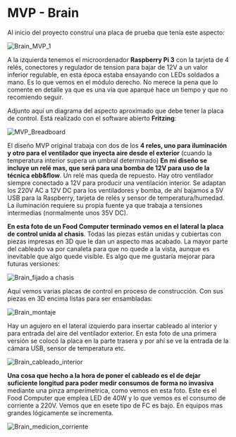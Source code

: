 # MVP - Brain

Al inicio del proyecto construí una placa de prueba que tenía este aspecto:

![Brain_MVP_1](Imagenes/Brain_MVP_1.jpg)

A la izquierda tenemos el microordenador **Raspberry Pi 3** con la tarjeta de 4 relés, conectores y regulador de tension para bajar de 12V a un valor inferior  regulable, en esta época estaba ensayando con LEDs soldados a mano. Es lo que vemos en el módulo derecho. No merece  la pena que lo comente en detalle ya que es una vía que aparqué hace un tiempo y que no recomiendo seguir.

Adjunto aquí un diagrama del aspecto aproximado que debe tener la placa de control. Está realizado con el software abierto **Fritzing**:

![MVP_Breadboard](Imagenes/MVP_Victor_breadboard.jpg)

El diseño MVP original trabaja con dos de los **4 reles, uno para iluminación y otro para el ventilador que inyecta aire desde el exterior** (cuando la temperatura interior supera un umbral determinado) **En mi diseño se incluye un relé mas, que será para una bomba de 12V para uso de la técnica ebb&flow**. Un relé mas queda de repuesto. Hay otro ventilador siempre conectado a 12V para producir una ventilación interior. Se adaptan los 220V AC a 12V DC para los ventiladores y bomba, de ahí bajamos a 5V USB para la Raspberry, tarjeta de relés y sensor de temperatura/humedad. La iluminación requiere su propia fuente ya que trabaja a tensiones intermedias (normalmente unos 35V DC).

**En esta foto de un Food Computer terminado vemos en el lateral la placa de control unida al chasis**. Todas las piezas están unidas y cubiertas con piezas impresas en 3D que le dan un aspecto mas acabado. La mayor parte del cableado va por canaleta para que no quede a la vista, aunque es inevitable que algo quede visible. Es algo que me gustaría mejorar para futuras versiones:

![Brain_fijado a chasis](Imagenes/Bastidor_tslot_lateral_on.jpg)

Aquí vemos varias placas de control en proceso de construcción. Con sus piezas en 3D encima listas para ser ensambladas:

![Brain_montaje](Imagenes/Placas_control_montaje.jpg)

Hay un agujero en el lateral izquierdo para insertar cableado al interior y para entrada del aire del ventilador exterior. En esta foto de una primera versión se colocó la placa en la parte trasera y por ahí se ve la entrada de la cámara USB, sensor de temperatura etc.

![Brain_cableado_interior](Imagenes/tslot50cm.jpg)

**Una cosa que hecho a la hora de poner el cableado es el de dejar suficiente longitud para poder medir consumos de forma no invasiva** mediante una pinza amperímetrica, como vemos en esta foto. Este es el Food Computer que emplea LED de 40W y lo que vemos es el consumo de corriente a 220V. Vemos que en esete tipo de FC es bajo. En equipos mas grandes lógicamente se incrementa.



![Brain_medicion_corriente](Imagenes/tslot50_medicion_corriente.jpg)



